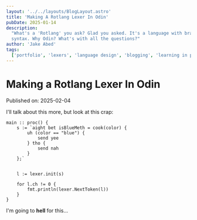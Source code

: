 ```yaml
---
layout: '../../layouts/BlogLayout.astro'
title: 'Making A Rotlang Lexer In Odin'
pubDate: 2025-01-14
description:
  "What's a 'Rotlang' you ask? Glad you asked. It's a language with brainrot
  syntax. Why Odin? What's with all the questions?"
author: 'Jake Abed'
tags:
  ['portfolio', 'lexers', 'language design', 'blogging', 'learning in public']
---
```


# Making a Rotlang Lexer In Odin

Published on: 2025-02-04

I'll talk about this more, but look at this crap:

```zig
main :: proc() {
	s := `aight bet isBlueMeth = cook(color) {
	    uh (color == "blue") {
			send yee
		} tho {
		    send nah
		}
	};`


	l := lexer.init(s)

	for l.ch != 0 {
		fmt.println(lexer.NextToken(l))
	}
}
```

I'm going to **hell** for this...
